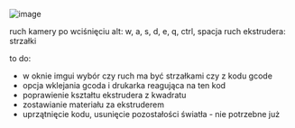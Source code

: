 ![image](https://github.com/mik305/3d_printer/assets/95429175/1c993d33-0291-47b1-8c66-255cd8e30204)

ruch kamery po wciśnięciu alt: w, a, s, d, e, q, ctrl, spacja
ruch ekstrudera: strzałki

to do:
- w oknie imgui wybór czy ruch ma być strzałkami czy z kodu gcode
- opcja wklejania gcoda i drukarka reagująca na ten kod
- poprawienie kształtu ekstrudera z kwadratu
- zostawianie materiału za ekstruderem
- uprzątnięcie kodu, usunięcie pozostałości światła - nie potrzebne już
